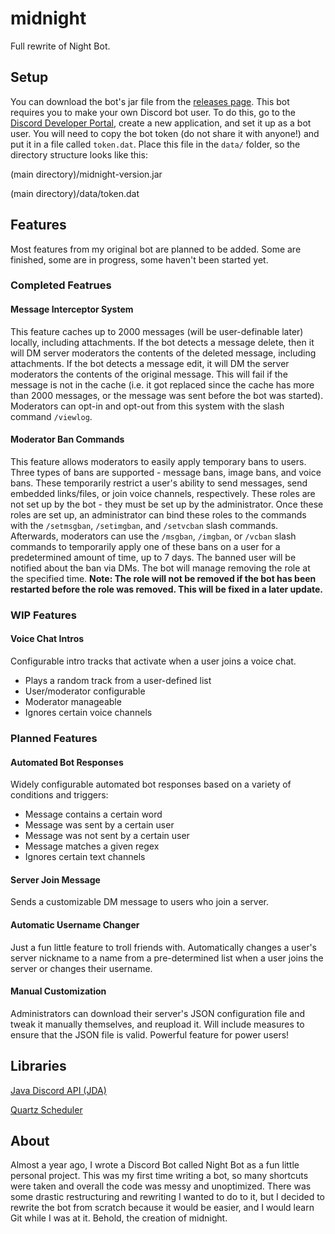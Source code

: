 # midnight
Full rewrite of Night Bot.

## Setup
You can download the bot's jar file from the [releases page](https://github.com/RyanAnayaMc/midnight/releases). This bot requires you to make your own Discord bot user. To do this, go to the [Discord Developer Portal](https://discord.com/developers/applications), create a new application, and set it up as a bot user. You will need to copy the bot token (do not share it with anyone!) and put it in a file called `token.dat`. Place this file in the `data/` folder, so the directory structure looks like this:

(main directory)/midnight-version.jar

(main directory)/data/token.dat

## Features
Most features from my original bot are planned to be added. Some are finished, some are in progress, some haven't been started yet.

### Completed Featrues
#### Message Interceptor System
This feature caches up to 2000 messages (will be user-definable later) locally, including attachments. If the bot detects a message delete, then it will DM server moderators the contents of the deleted message, including attachments. If the bot detects a message edit, it will DM the server moderators the contents of the original message. This will fail if the message is not in the cache (i.e. it got replaced since the cache has more than 2000 messages, or the message was sent before the bot was started). Moderators can opt-in and opt-out from this system with the slash command `/viewlog`.

#### Moderator Ban Commands
This feature allows moderators to easily apply temporary bans to users. Three types of bans are supported - message bans, image bans, and voice bans. These temporarily restrict a user's ability to send messages, send embedded links/files, or join voice channels, respectively. These roles are not set up by the bot - they must be set up by the administrator. Once these roles are set up, an administrator can bind these roles to the commands with the `/setmsgban`, `/setimgban`, and `/setvcban` slash commands. Afterwards, moderators can use the `/msgban`, `/imgban`, or `/vcban` slash commands to temporarily apply one of these bans on a user for a predetermined amount of time, up to 7 days. The banned user will be notified about the ban via DMs. The bot will manage removing the role at the specified time. __Note: The role will not be removed if the bot has been restarted before the role was removed. This will be fixed in a later update.__

### WIP Features
#### Voice Chat Intros
Configurable intro tracks that activate when a user joins a voice chat.
- Plays a random track from a user-defined list
- User/moderator configurable
- Moderator manageable
- Ignores certain voice channels

### Planned Features
#### Automated Bot Responses
Widely configurable automated bot responses based on a variety of conditions and triggers:
- Message contains a certain word
- Message was sent by a certain user
- Message was not sent by a certain user
- Message matches a given regex
- Ignores certain text channels

#### Server Join Message
Sends a customizable DM message to users who join a server.

#### Automatic Username Changer
Just a fun little feature to troll friends with. Automatically changes a user's server nickname to a name from a pre-determined list when a user joins the server or changes their username. 

#### Manual Customization
Administrators can download their server's JSON configuration file and tweak it manually themselves, and reupload it. Will include measures to ensure that the JSON file is valid. Powerful feature for power users!

## Libraries
[Java Discord API (JDA)](https://github.com/DV8FromTheWorld/JDA)

[Quartz Scheduler](https://github.com/quartz-scheduler/quartz)

## About
Almost a year ago, I wrote a Discord Bot called Night Bot as a fun little personal project. This was my first time writing a bot, so many shortcuts were taken and overall the code was messy and unoptimized. There was some drastic restructuring and rewriting I wanted to do to it, but I decided to rewrite the bot from scratch because it would be easier, and I would learn Git while I was at it. Behold, the creation of midnight.
